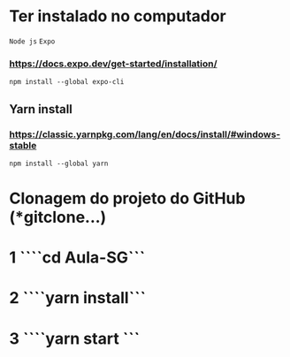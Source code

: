 # Ter instalado no computador

```Node js```
```Expo```

###  https://docs.expo.dev/get-started/installation/

```npm install --global expo-cli```

## Yarn install 
### https://classic.yarnpkg.com/lang/en/docs/install/#windows-stable
``` npm install --global yarn ```

# Clonagem do projeto do GitHub (*gitclone...)

# 1 ````cd Aula-SG```
# 2 ````yarn install```
# 3 ````yarn start ```